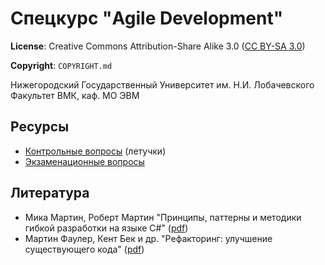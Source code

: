 # Спецкурс "Agile Development"

**License**: Creative Commons Attribution-Share Alike 3.0
([CC BY-SA 3.0](http://creativecommons.org/licenses/by-sa/3.0/))

**Copyright**: `COPYRIGHT.md`

Нижегородский Государственный Университет им. Н.И. Лобачевского
Факультет ВМК, каф. МО ЭВМ

## Ресурсы

 - [Контрольные вопросы](https://github.com/UNN-VMK-Software/agile-development-course/wiki/%D0%9A%D0%BE%D0%BD%D1%82%D1%80%D0%BE%D0%BB%D1%8C%D0%BD%D1%8B%D0%B5-%D0%B2%D0%BE%D0%BF%D1%80%D0%BE%D1%81%D1%8B) (летучки)
 - [Экзаменационные вопросы](https://docs.google.com/spreadsheet/ccc?key=0AsBBkrQIoSbjdDBDS2FTb3B3d3ZlUldJcl9HUmtEaUE&authkey=CKGP8vYB&authkey=CKGP8vYB#gid=0)

## Литература

 - Мика Мартин, Роберт Мартин "Принципы, паттерны и методики гибкой разработки на языке C#"
   ([pdf](http://www.books.ru/books/printsipy-patterny-i-metodiki-gibkoi-razrabotki-na-yazyke-c-fail-pdf-864714/?show=1))
 - Мартин Фаулер, Кент Бек и др. "Рефакторинг: улучшение существующего кода"
   ([pdf](http://www.books.ru/books/refaktoring-uluchshenie-sushchestvuyushchego-koda-fail-pdf-552092/?show=1))
